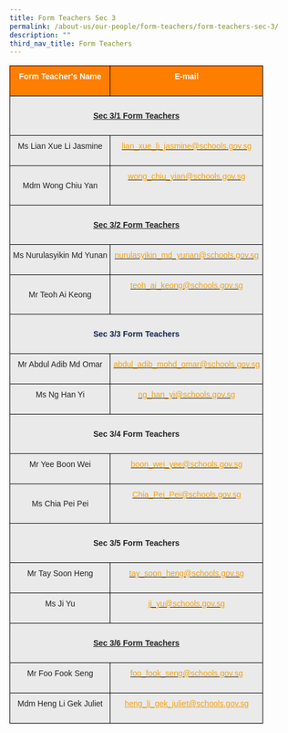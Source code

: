 ```yaml
---
title: Form Teachers Sec 3
permalink: /about-us/our-people/form-teachers/form-teachers-sec-3/
description: ""
third_nav_title: Form Teachers
---
```

<style type="text/css">
.tg  {border-collapse:collapse;border-spacing:0;}
.tg td{border-color:black;border-style:solid;border-width:1px;font-family:Arial, sans-serif;font-size:14px;
  overflow:hidden;padding:10px 5px;word-break:normal;}
.tg th{border-color:black;border-style:solid;border-width:1px;font-family:Arial, sans-serif;font-size:14px;
  font-weight:normal;overflow:hidden;padding:10px 5px;word-break:normal;}
.tg .tg-41i5{background-color:#EAEAEA;color:#F2A00F;text-align:center;vertical-align:top}
.tg .tg-pa0n{background-color:#FD7E00;color:#FFF;font-weight:bold;text-align:center;vertical-align:middle}
.tg .tg-ii8k{background-color:#EAEAEA;color:#222;text-align:center;vertical-align:top}
.tg .tg-i8ej{background-color:#EAEAEA;color:#222;font-weight:bold;text-align:center;text-decoration:underline;vertical-align:top}
.tg .tg-t0cp{background-color:#FD7E00;color:#FFF;font-weight:bold;text-align:center;vertical-align:top}
.tg .tg-ku5w{background-color:#EAEAEA;color:#222;text-align:center;vertical-align:middle}
.tg .tg-6vjd{background-color:#EAEAEA;color:#F2A00F;text-align:center;text-decoration:underline;vertical-align:top}
</style>
<table class="tg">
<thead>
  <tr>
    <th class="tg-pa0n" colspan="2"><span style="color:#FFF;background-color:#FD7E00">Form Teacher's Name</span><br><br></th>
    <th class="tg-t0cp"><span style="color:#FFF;background-color:#FD7E00">E-mail</span><br><br></th>
  </tr>
</thead>
<tbody>
  <tr>
    <td class="tg-i8ej" colspan="3"><br><span style="font-weight:bold">Sec 3/1 Form Teachers</span><br><br></td>
  </tr>
  <tr>
    <td class="tg-ii8k" colspan="2"><span style="color:#222;background-color:#EAEAEA">Ms Lian Xue Li Jasmine</span><br><br></td>
    <td class="tg-41i5"><a href="mailto:lian_xue_li_jasmine@schools.gov.sg"><span style="text-decoration:none;color:#F2A00F">lian_xue_li_jasmine@schools.gov.sg</span></a><br></td>
  </tr>
  <tr>
    <td class="tg-ku5w" colspan="2"><span style="color:#222;background-color:#EAEAEA"> </span><br><span style="color:#222;background-color:#EAEAEA">Mdm Wong Chiu Yan</span><br><br></td>
    <td class="tg-41i5"><a href="mailto:wong_chiu_yian@schools.gov.sg"><span style="text-decoration:none;color:#F2A00F">wong_chiu_yian@schools.gov.sg</span></a><br></td>
  </tr>
  <tr>
    <td class="tg-i8ej" colspan="3"><br><span style="font-weight:bold">Sec 3/2 Form Teachers</span><br><br></td>
  </tr>
  <tr>
    <td class="tg-ii8k" colspan="2"><span style="color:#222;background-color:#EAEAEA">Ms Nurulasyikin Md Yunan</span><br><br></td>
    <td class="tg-41i5"><a href="mailto:nurulasyikin_md_yunan@schools.gov.sg"><span style="text-decoration:none;color:#F2A00F">nurulasyikin_md_yunan@schools.gov.sg</span></a><br></td>
  </tr>
  <tr>
    <td class="tg-ku5w" colspan="2"><span style="color:#222;background-color:#EAEAEA"> </span><br><span style="color:#222;background-color:#EAEAEA">Mr Teoh Ai Keong</span><br><br></td>
    <td class="tg-41i5"><a href="mailto:teoh_ai_keong@schools.gov.sg"><span style="text-decoration:none;color:#F2A00F">teoh_ai_keong@schools.gov.sg</span></a><br></td>
  </tr>
  <tr>
    <td class="tg-ii8k" colspan="3"><br><span style="font-weight:700;color:#12244F"> <span style="font-weight:bold">Sec 3/3 Form Teachers</span><br><br></td>
  </tr>
  <tr>
    <td class="tg-ii8k" colspan="2"><span style="color:#222;background-color:#EAEAEA">Mr Abdul Adib Md Omar</span><br><br></td>
    <td class="tg-41i5"><a href="mailto:abdul_adib_mohd_omar@schools.gov.sg"><span style="text-decoration:none;color:#F2A00F">abdul_adib_mohd_omar@schools.gov.sg</span></a><br></td>
  </tr>
  <tr>
    <td class="tg-ii8k" colspan="2"><span style="color:#222;background-color:#EAEAEA">Ms Ng Han Yi</span><br><br></td>
    <td class="tg-41i5"><a href="mailto:ng_han_yi@schools.gov.sg"><span style="text-decoration:none;color:#F2A00F">ng_han_yi@schools.gov.sg</span></a></td>
  </tr>
  <tr>
    <td class="tg-ii8k" colspan="3"><br><span style="font-weight:bold">Sec 3/4 Form Teachers</span><br><br></td>
  </tr>
  <tr>
    <td class="tg-ii8k" colspan="2"><span style="color:#222;background-color:#EAEAEA">Mr Yee Boon Wei</span><br><br></td>
    <td class="tg-41i5"><a href="mailto:boon_wei_yee@schools.gov.sg"><span style="text-decoration:none;color:#F2A00F">boon_wei_yee@schools.gov.sg</span></a><br></td>
  </tr>
  <tr>
    <td class="tg-ku5w" colspan="2"><span style="color:#222;background-color:#EAEAEA"> </span><br><span style="color:#222;background-color:#EAEAEA">Ms Chia Pei Pei</span><br><br></td>
    <td class="tg-41i5"><a href="mailto:Chia_Pei_Pei@schools.gov.sg"><span style="text-decoration:none;color:#F2A00F">Chia_Pei_Pei@schools.gov.sg</span></a><br></td>
  </tr>
  <tr>
    <td class="tg-ii8k" colspan="3"><br><span style="font-weight:bold">Sec 3/5 Form Teachers</span><br><br></td>
  </tr>
  <tr>
    <td class="tg-ii8k" colspan="2"><span style="color:#222;background-color:#EAEAEA">Mr Tay Soon Heng</span><br><br></td>
    <td class="tg-41i5"><a href="mailto:tay_soon_heng@schools.gov.sg"><span style="text-decoration:none;color:#F2A00F">tay_soon_heng@schools.gov.sg</span></a><br></td>
  </tr>
  <tr>
    <td class="tg-ii8k" colspan="2"><span style="color:#222;background-color:#EAEAEA">Ms Ji Yu</span><br><br></td>
    <td class="tg-41i5"><a href="mailto:ji_yu@schools.gov.sg"><span style="text-decoration:none;color:#F2A00F">ji_yu@schools.gov.sg</span></a><br></td>
  </tr>
  <tr>
    <td class="tg-i8ej" colspan="3"><br><span style="font-weight:bold">Sec 3/6 Form Teachers</span><br><br></td>
  </tr>
  <tr>
    <td class="tg-ii8k" colspan="2"><span style="color:#222;background-color:#EAEAEA">Mr Foo Fook Seng</span><br><br></td>
    <td class="tg-41i5"><a href="mailto:foo_fook_seng@schools.gov.sg"><span style="text-decoration:none;color:#F2A00F">foo_fook_seng@schools.gov.sg</span></a><br></td>
  </tr>
  <tr>
    <td class="tg-ii8k" colspan="2"><span style="color:#222;background-color:#EAEAEA">Mdm Heng Li Gek Juliet</span><br><br></td>
    <td class="tg-6vjd"><a href="mailto:heng_li_gek_juliet@schools.gov.sg"><span style="text-decoration:underline;color:#F2A00F">heng_li_gek_juliet@schools.gov.sg</span></a></td>
  </tr>
</tbody>
</table>